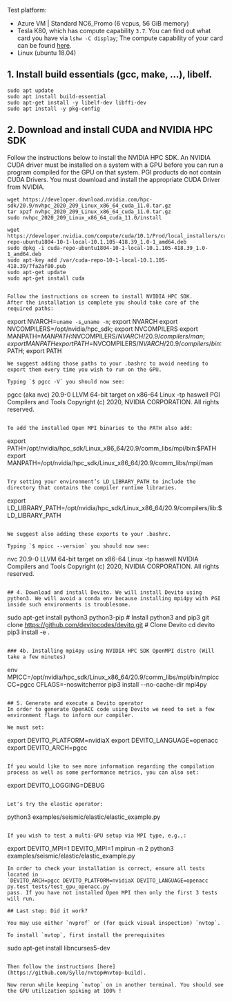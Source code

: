 
Test platform:
* Azure VM | Standard NC6_Promo (6 vcpus, 56 GiB memory)
 * Tesla K80, which has compute capability `3.7`. You can find out what card you have via `lshw -C display`; The compute capability of your card can be found [here](https://en.wikipedia.org/wiki/CUDA#GPUs_supported).
* Linux (ubuntu 18.04)

## 1. Install build essentials (gcc, make, ...), libelf.

```
sudo apt update
sudo apt install build-essential
sudo apt-get install -y libelf-dev libffi-dev
sudo apt install -y pkg-config
```

## 2. Download and install CUDA and NVIDIA HPC SDK

Follow the instructions below to install the NVIDIA HPC SDK. An NVIDIA CUDA driver must be installed on a system with a GPU before you can run a program compiled for the GPU on that system. PGI products do not contain CUDA Drivers. You must download and install the appropriate CUDA Driver from NVIDIA.

```
wget https://developer.download.nvidia.com/hpc-sdk/20.9/nvhpc_2020_209_Linux_x86_64_cuda_11.0.tar.gz
tar xpzf nvhpc_2020_209_Linux_x86_64_cuda_11.0.tar.gz
sudo nvhpc_2020_209_Linux_x86_64_cuda_11.0/install
```

```
wget https://developer.nvidia.com/compute/cuda/10.1/Prod/local_installers/cuda-repo-ubuntu1804-10-1-local-10.1.105-418.39_1.0-1_amd64.deb
sudo dpkg -i cuda-repo-ubuntu1804-10-1-local-10.1.105-418.39_1.0-1_amd64.deb
sudo apt-key add /var/cuda-repo-10-1-local-10.1.105-418.39/7fa2af80.pub
sudo apt-get update
sudo apt-get install cuda
```

```

Follow the instructions on screen to install NVIDIA HPC SDK.
After the installation is complete you should take care of the required paths:

```
export NVARCH=`uname -s`_`uname -m`; export NVARCH
export NVCOMPILERS=/opt/nvidia/hpc_sdk; export NVCOMPILERS
export MANPATH=$MANPATH:$NVCOMPILERS/$NVARCH/20.9/compilers/man; export MANPATH
export PATH=$NVCOMPILERS/$NVARCH/20.9/compilers/bin:$PATH; export PATH
```
We suggest adding those paths to your .bashrc to avoid needing to export them every time you wish to run on the GPU.

Typing `$ pgcc -V` you should now see:
```
pgcc (aka nvc) 20.9-0 LLVM 64-bit target on x86-64 Linux -tp haswell 
PGI Compilers and Tools
Copyright (c) 2020, NVIDIA CORPORATION.  All rights reserved.
```

To add the installed Open MPI binaries to the PATH also add:

```
export PATH=/opt/nvidia/hpc_sdk/Linux_x86_64/20.9/comm_libs/mpi/bin:$PATH
export MANPATH=/opt/nvidia/hpc_sdk/Linux_x86_64/20.9/comm_libs/mpi/man
```

Try setting your environment’s LD_LIBRARY_PATH to include the directory that contains the compiler runtime libraries.

```
export LD_LIBRARY_PATH=/opt/nvidia/hpc_sdk/Linux_x86_64/20.9/compilers/lib:$LD_LIBRARY_PATH
```

We suggest also adding these exports to your .bashrc.

Typing `$ mpicc --version` you should now see:

```
nvc 20.9-0 LLVM 64-bit target on x86-64 Linux -tp haswell 
NVIDIA Compilers and Tools
Copyright (c) 2020, NVIDIA CORPORATION.  All rights reserved.
```

## 4. Download and install Devito. We will install Devito using python3. We will avoid a conda env because installing mpi4py with PGI inside such environments is troublesome.
```
sudo apt-get install python3 python3-pip # Install python3 and pip3
git clone https://github.com/devitocodes/devito.git # Clone Devito
cd devito
pip3 install -e .
```

### 4b. Installing mpi4py using NVIDIA HPC SDK OpenMPI distro (Will take a few minutes)
```
env MPICC=/opt/nvidia/hpc_sdk/Linux_x86_64/20.9/comm_libs/mpi/bin/mpicc CC=pgcc CFLAGS=-noswitcherror pip3 install --no-cache-dir mpi4py
```

## 5. Generate and execute a Devito operator
In order to generate OpenACC code using Devito we need to set a few environment flags to inform our compiler.

We must set:
```
export DEVITO_PLATFORM=nvidiaX
export DEVITO_LANGUAGE=openacc
export DEVITO_ARCH=pgcc
```

If you would like to see more information regarding the compilation process as well as some performance metrics, you can also set:
```
export DEVITO_LOGGING=DEBUG
```

Let's try the elastic operator:
```
python3 examples/seismic/elastic/elastic_example.py
```

If you wish to test a multi-GPU setup via MPI type, e.g.,:
```
export DEVITO_MPI=1
DEVITO_MPI=1 mpirun -n 2 python3 examples/seismic/elastic/elastic_example.py
```
In order to check your installation is correct, ensure all tests located in
`DEVITO_ARCH=pgcc DEVITO_PLATFORM=nvidiaX DEVITO_LANGUAGE=openacc py.test tests/test_gpu_openacc.py`
pass. If you have not installed Open MPI then only the first 3 tests will run.

## Last step: Did it work?

You may use either `nvprof` or (for quick visual inspection) `nvtop`. 

To install `nvtop`, first install the prerequisites

```
sudo apt-get install libncurses5-dev
```

Then follow the instructions [here](https://github.com/Syllo/nvtop#nvtop-build).

Now rerun while keeping `nvtop` on in another terminal. You should see the GPU utilization spiking at 100% !

